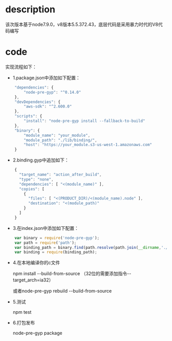 # description

该次版本基于node7.9.0，v8版本5.5.372.43，底层代码是采用暴力时代的V8代码编写

# code

实现流程如下：

* 1.package.json中添加如下配置：

```js
    "dependencies": {
        "node-pre-gyp": "^0.14.0"
    },
    "devDependencies": {
        "aws-sdk": "^2.600.0"
    },
    "scripts": {
        "install": "node-pre-gyp install --fallback-to-build"
    },
    "binary": {
        "module_name": "your_module",
        "module_path": "./lib/binding/",
        "host": "https://your_module.s3-us-west-1.amazonaws.com"
    }
```

* 2.binding.gyp中追加如下：

```js
    {
      "target_name": "action_after_build",
      "type": "none",
      "dependencies": [ "<(module_name)" ],
      "copies": [
        {
          "files": [ "<(PRODUCT_DIR)/<(module_name).node" ],
          "destination": "<(module_path)"
        }
      ]
    }
```
* 3.在index.json中添加如下配置：

```javascript
    var binary = require('node-pre-gyp');
    var path = require('path');
    var binding_path = binary.find(path.resolve(path.join(__dirname,'./package.json')));
    var binding = require(binding_path);
```

* 4.在本地编译你的c文件

    npm install --build-from-source  （32位的需要添加指令--target_arch=ia32）

    或者node-pre-gyp rebuild --build-from-source

* 5.测试 

    npm test

* 6.打包发布

    node-pre-gyp package